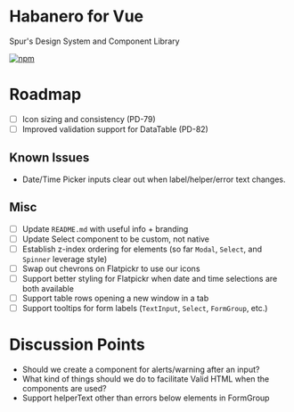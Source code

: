 # Habanero for Vue

Spur's Design System and Component Library

[![npm](https://img.shields.io/npm/v/habanero-vue.svg?style=flat-square)](https://www.npmjs.com/package/habanero-vue)

# Roadmap

- [ ] Icon sizing and consistency (PD-79)
- [ ] Improved validation support for DataTable (PD-82)

## Known Issues

- Date/Time Picker inputs clear out when label/helper/error text changes.

## Misc

- [ ] Update `README.md` with useful info + branding
- [ ] Update Select component to be custom, not native
- [ ] Establish z-index ordering for elements (so far `Modal`, `Select`, and `Spinner` leverage style)
- [ ] Swap out chevrons on Flatpickr to use our icons
- [ ] Support better styling for Flatpickr when date and time selections are both available
- [ ] Support table rows opening a new window in a tab
- [ ] Support tooltips for form labels (`TextInput`, `Select`, `FormGroup`, etc.)

# Discussion Points

- Should we create a component for alerts/warning after an input?
- What kind of things should we do to facilitate Valid HTML when the components are used?
- Support helperText other than errors below elements in FormGroup
